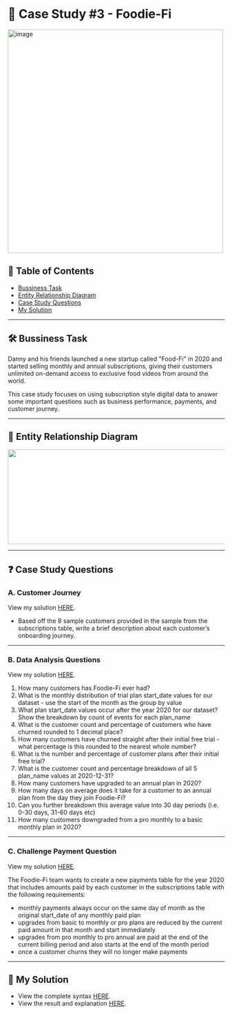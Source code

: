 # 🥑 Case Study #3 - Foodie-Fi

<img src="https://user-images.githubusercontent.com/81607668/129742132-8e13c136-adf2-49c4-9866-dec6be0d30f0.png" width="500" height="520" alt="image">

  
## 📕 Table of Contents
* [Bussiness Task](https://github.com/PurushothamAbbili/8WeekSQLChallenge/blob/main/Case%20Study%20%233%20-%20Foodie-Fi/README.md#%EF%B8%8F-bussiness-task)
* [Entity Relationship Diagram](https://github.com/PurushothamAbbili/8WeekSQLChallenge/blob/main/Case%20Study%20%233%20-%20Foodie-Fi/README.md#-entity-relationship-diagram)
* [Case Study Questions](https://github.com/PurushothamAbbili/8WeekSQLChallenge/blob/main/Case%20Study%20%233%20-%20Foodie-Fi/README.md#-case-study-questions)
* [My Solution](https://github.com/PurushothamAbbili/8WeekSQLChallenge/blob/main/Case%20Study%20%233%20-%20Foodie-Fi/README.md#-my-solution)

---
## 🛠️ Bussiness Task
Danny and his friends launched a new startup called "Food-Fi" in 2020 and started selling monthly and annual subscriptions, 
  giving their customers unlimited on-demand access to exclusive food videos from around the world. 
  
  This case study focuses 
  on using subscription style digital data to answer some important questions such as business performance, payments, and customer journey.

---
## 🔐 Entity Relationship Diagram
<p align="center">
<img src="https://8weeksqlchallenge.com/images/case-study-3-erd.png" align="center" width="550" height="220" >

---
## ❓ Case Study Questions
### A. Customer Journey
View my solution [HERE](https://github.com/PurushothamAbbili/8WeekSQLChallenge/blob/main/Case%20Study%20%233%20-%20Foodie-Fi/Solution/A.%20Customer%20Journey.md).
* Based off the 8 sample customers provided in the sample from the subscriptions table, write a brief description about each customer’s onboarding journey.

---
### B. Data Analysis Questions
View my solution [HERE](https://github.com/PurushothamAbbili/8WeekSQLChallenge/blob/main/Case%20Study%20%233%20-%20Foodie-Fi/Solution/B.%20Data%20Analysis%20Questions.md).

1. How many customers has Foodie-Fi ever had?
2. What is the monthly distribution of trial plan start_date values for our dataset - use the start of the month as the group by value
3. What plan start_date values occur after the year 2020 for our dataset? Show the breakdown by count of events for each plan_name
4. What is the customer count and percentage of customers who have churned rounded to 1 decimal place?
5. How many customers have churned straight after their initial free trial - what percentage is this rounded to the nearest whole number?
6. What is the number and percentage of customer plans after their initial free trial?
7. What is the customer count and percentage breakdown of all 5 plan_name values at 2020-12-31?
8. How many customers have upgraded to an annual plan in 2020?
9. How many days on average does it take for a customer to an annual plan from the day they join Foodie-Fi?
10. Can you further breakdown this average value into 30 day periods (i.e. 0-30 days, 31-60 days etc)
11. How many customers downgraded from a pro monthly to a basic monthly plan in 2020?

---
### C. Challenge Payment Question
View my solution [HERE](https://github.com/PurushothamAbbili/8WeekSQLChallenge/blob/main/Case%20Study%20%233%20-%20Foodie-Fi/Solution/C.%20Challenge%20Payment%20Question.md).

The Foodie-Fi team wants to create a new payments table for the year 2020 that includes amounts paid by each customer in the subscriptions table with the following requirements:
  * monthly payments always occur on the same day of month as the original start_date of any monthly paid plan
  * upgrades from basic to monthly or pro plans are reduced by the current paid amount in that month and start immediately
  * upgrades from pro monthly to pro annual are paid at the end of the current billing period and also starts at the end of the month period
  * once a customer churns they will no longer make payments

---
## 🚀 My Solution
* View the complete syntax [HERE](https://github.com/PurushothamAbbili/8WeekSQLChallenge/tree/main/Case%20Study%20%233%20-%20Foodie-Fi/Syntax).
* View the result and explanation [HERE](https://github.com/PurushothamAbbili/8WeekSQLChallenge/tree/main/Case%20Study%20%233%20-%20Foodie-Fi/Solution).
